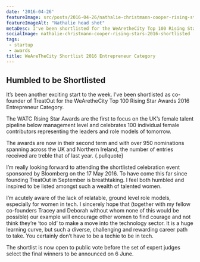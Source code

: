 ```yaml
---
date: '2016-04-26'
featureImage: src/posts/2016-04-26/nathalie-christmann-cooper-rising-stars-2016-shortlisted.jpg
featureImageAlt: "Nathalie head shot"
metaDesc: I've been shortlisted for the WeAretheCity Top 100 Rising Star Awards 2016 Entrepreneur Category and I need your vote!
socialImage: nathalie-christmann-cooper-rising-stars-2016-shortlisted
tags:
 - startup
 - awards
title: WeAreTheCity Shortlist 2016 Entrepreneur Category
---
```


## Humbled to be Shortlisted

It’s been another exciting start to the week. I’ve been shortlisted as co-founder of TreatOut for the WeAretheCity Top 100 Rising Star Awards 2016 Entrepreneur Category.

The WATC Rising Star Awards are the first to focus on the UK’s female talent pipeline below management level and celebrates 100 individual female contributors representing the leaders and role models of tomorrow.

The awards are now in their second term and with over 950 nominations spanning across the UK and Northern Ireland, the number of entries received are treble that of last year. {.pullquote}

I’m really looking forward to attending the shortlisted celebration event sponsored by Bloomberg on the 17 May 2016. To have come this far since founding TreatOut in September is breathtaking. I feel both humbled and inspired to be listed amongst such a wealth of talented women.

I’m acutely aware of the lack of relatable, ground level role models, especially for women in tech. I sincerely hope that (together with my fellow co-founders Tracey and Deborah without whom none of this would be possible) our example will encourage other women to find courage and not think they’re ‘too old’ to make a move into the technology sector. It is a huge learning curve, but such a diverse, challenging and rewarding career path to take. You certainly don’t have to be a techie to be in tech.

The shortlist is now open to public vote before the set of expert judges select the final winners to be announced on 6 June.
